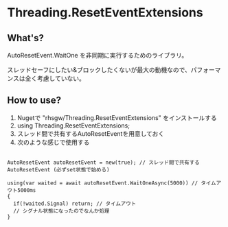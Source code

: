 # Threading.ResetEventExtensions

## What's?

AutoResetEvent.WaitOne を非同期に実行するためのライブラリ。

スレッドセーフにしたい&ブロックしたくないが最大の動機なので、パフォーマンスは全く考慮していない。

## How to use?

1. Nugetで "rhsgw/Threading.ResetEventExtensions" をインストールする
2. using Threading.ResetEventExtensions;
3. スレッド間で共有するAutoResetEventを用意しておく
4. 次のような感じで使用する
```

AutoResetEvent autoResetEvent = new(true); // スレッド間で共有するAutoResetEvent (必ずset状態で始める)

using(var waited = await autoResetEvent.WaitOneAsync(5000)) // タイムアウト5000ms
{
  if(!waited.Signal) return; // タイムアウト
  // シグナル状態になったのでなんか処理
}
```
